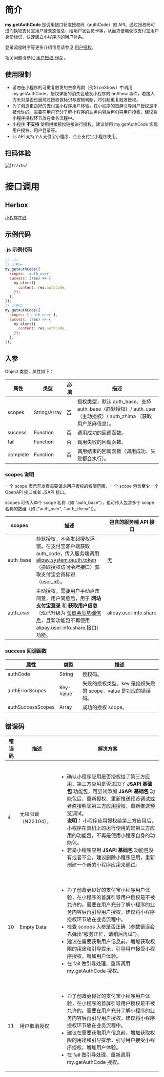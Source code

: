 
# 简介
**my.getAuthCode** 是调用接口获取授权码（authCode）的 API。通过授权码可进而换取支付宝用户登录态信息、给用户发会员卡等，从而方便地获取支付宝用户身份标识，快速建立小程序内的用户体系。

登录流程时序等更多介绍信息请参见 [用户授权](https://opendocs.alipay.com/mini/introduce/authcode)。

相关问题请参见 [用户授权 FAQ](https://opendocs.alipay.com/mini/api/bpubha) 。

## 使用限制

- 请勿在小程序的可重复触发的生命周期（例如 onShow）中调用 my.getAuthCode，授权弹窗的消失会触发小程序的 onShow 事件，若接入方未对是否已展现过授权做标识与逻辑判断，将引起重复触发授权。
- 为了创造更良好的支付宝小程序用户体验，在小程序的首屏引导用户授权是不被允许的。需要在用户充分了解小程序的业务内容后再引导用户授权，建议将小程序授权环节放在业务流程中。
- 小程序 **不支持** 使用拼接授权链接进行授权，建议使用 my.getAuthCode 实现用户授权、用户登录等。
- 此 API 支持个人支付宝小程序、企业支付宝小程序使用。

## 扫码体验
![|127x157](https://gw.alipayobjects.com/zos/skylark-tools/public/files/1cdfd0855a5b2beb9466386548165516.jpeg#align=left&display=inline&height=157&margin=%5Bobject%20Object%5D&originHeight=157&originWidth=127&status=done&style=none&width=127)

# 接口调用

## Herbox
[小程序在线](https://herbox-embed.alipay.com/s/doc-get-auth-code?theme=light&previewZoom=75&chInfo=openhome-doc) 

## 示例代码

### .js 示例代码
```javascript
// .js
// 示例一
my.getAuthCode({
  scopes: 'auth_user',
  success: (res) => {
    my.alert({
      content: res.authCode,
    });
  },
});
// 示例二
my.getAuthCode({
  scopes: ['auth_user'],
  success: (res) => {
    my.alert({
      content: res.authCode,
    });
  },
});
```

## 入参
Object 类型，属性如下：

| **属性** | **类型** | **必填** | **描述** |
| --- | --- | --- | --- |
| scopes | String/Array | 否 | 授权类型，默认 auth_base。支持 auth_base（静默授权）/ auth_user（主动授权）/ auth_zhima （获取用户芝麻信息）。 |
| success | Function | 否 | 调用成功的回调函数。 |
| fail | Function | 否 | 调用失败的回调函数。 |
| complete | Function | 否 | 调用结束的回调函数（调用成功、失败都会执行）。 |


### scopes 说明
一个 scope 表示开发者需要请求用户授权的权限范围，一个 scope 包含至少一个 OpenAPI 接口或者 JSAPI 接口。

scopes 可传入单个 scope 名称（如 "auth_base"），也可传入包含多个 scope 名称的数组（如 ["auth_user", "auth_zhima"]）。

| **scopes** | **描述** | **包含的服务端 API 接口** |
| --- | --- | --- |
| auth_base | 静默授权，不会发起授权浮窗。在支付宝客户端获取 auth_code，传入服务端调用 [alipay.system.oauth.token](https://opendocs.alipay.com/mini/02qkj4)（换取授权访问令牌接口）获取支付宝会员标识（user_id）。 | 无 |
| auth_user | 主动授权，需要用户手动点击同意，用户同意后，用于 **网站支付宝登录** 和 **获取用户信息**（现已升级为 [获取会员基础信息](https://opendocs.alipay.com/mini/introduce/twn8vq)，且新功能包不再使用 alipay.user.info.share 接口）功能。 | [alipay.user.info.share](https://opendocs.alipay.com/open/02dvf6) |


### success 回调函数
| **属性** | **类型** | **描述** |
| --- | --- | --- |
| authCode | String | 授权码。 |
| authErrorScopes | Key-Value | 失败的授权类型，key 是授权失败的 scope，value 是对应的错误码。 |
| authSuccessScopes | Array | 成功的授权 scope。 |


## 错误码
| **错误码** | **描述** | **解决方案** |
| --- | --- | --- |
| 4 | 无权限调（N22104）。 | <br /><ul><li>确认小程序应用是否授权给了第三方应用，第三方应用是否添加了 **JSAPI 基础包** 功能包，可尝试添加 **JSAPI 基础包** 功能包后，重新授权、重新推送预览调试或者直接解除第三方应用授权，重新推送预览调试。<br />**说明：** 小程序应用授权给第三方应用后，小程序在真机上的运行使用的是第三方应用的功能包，不再是使用小程序自身的功能包。<br /></li> <li>若是小程序应用 **JSAPI 基础包** 功能包没有或者不全，建议删除小程序应用，重新创建一个新的小程序应用来调试。</li></ul> |
| 10 | Empty Data | <br /><ul><li>为了创造更良好的支付宝小程序用户体验，在小程序的首屏引导用户授权是不被允许的。需要在用户充分了解小程序的业务内容后再引导用户授权，建议将小程序授权环节放在业务流程中。</li><li>检查 scopes 入参是否正确（参数错误会先弹出“服务正忙，请稍后再试”）。</li><li>建议在需要获取用户信息前，增加获取权限的用途和引导提示，引导用户接受小程序授权，增加用户体验。</li><li>在 fail 做引导处理，重新调用 my.getAuthCode 授权。</li></ul> |
| 11 | 用户取消授权 | <br /><ul><li>为了创造更良好的支付宝小程序用户体验，在小程序的首屏引导用户授权是不被允许的。需要在用户充分了解小程序的业务内容后再引导用户授权，建议将小程序授权环节放在业务流程中。</li><li>建议在需要获取用户信息前，增加获取权限的用途和引导提示，引导用户接受小程序授权，增加用户体验。</li><li>在 fail 做引导处理，重新调用 my.getAuthCode 授权。</li></ul> |

